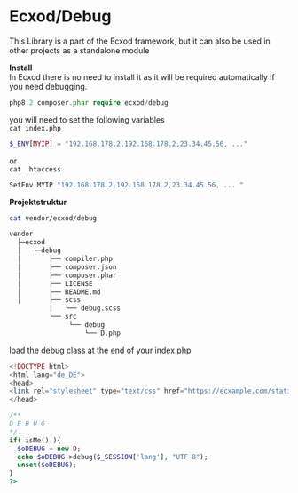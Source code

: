 # Ecxod/Debug

This Library is a part of the Ecxod framework, but it can also be used in other projects as a standalone module

**Install**  
In Ecxod there is no need to install it as it will be required automatically if you need debugging.
```php
php8.2 composer.phar require ecxod/debug
```

you will need to set the following variables  
`cat index.php`
```php
$_ENV[MYIP] = "192.168.178.2,192.168.178.2,23.34.45.56, ..."
```
or  
`cat .htaccess`
```sh
SetEnv MYIP "192.168.178.2,192.168.178.2,23.34.45.56, ... "
```

**Projektstruktur**
```sh
cat vendor/ecxod/debug

vendor
  ├─ecxod
  │   ├─debug
  │       ├── compiler.php
  │       ├── composer.json
  │       ├── composer.phar
  │       ├── LICENSE
  │       ├── README.md
  │       ├── scss
          │   └── debug.scss
          └── src
               └── debug
                   └── D.php
```

load the debug class at the end of your index.php


```php
<!DOCTYPE html>
<html lang="de_DE">
<head>
<link rel="stylesheet" type="text/css" href="https://ecxample.com/static/css/debug.min.css" as="style">
</head>

/**
D E B U G
*/
if( isMe() ){
  $oDEBUG = new D;
  echo $oDEBUG->debug($_SESSION['lang'], "UTF-8");
  unset($oDEBUG);
}
?>
```
